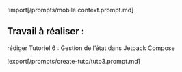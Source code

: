 !import[/prompts/mobile.context.prompt.md] 

## **Travail à réaliser :**  

rédiger Tutoriel 6 : Gestion de l’état dans Jetpack Compose

!export[/prompts/create-tuto/tuto3.prompt.md]  
